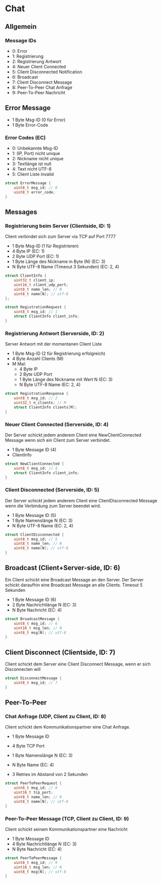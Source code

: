 # Chat

## Allgemein

### Message IDs
- 0: Error
- 1: Registrierung
- 2: Registrierung Antwort
- 4: Neuer Client Connected
- 5: Client Disconnected Notification
- 6: Broadcast
- 7: Client Disconnect Message
- 8: Peer-To-Peer Chat Anfrage
- 9: Peer-To-Peer Nachricht

## Error Message

- 1 Byte Msg-ID (0 für Error)
- 1 Byte Error-Code

### Error Codes (EC)

- 0: Unbekannte Msg-ID
- 1: (IP, Port) nicht unique
- 2: Nickname nicht unique
- 3: Textlänge ist null
- 4: Text nicht UTF-8
- 5: Client Liste invalid

```C
struct ErrorMessage {
    uint8_t msg_id; // 0
    uint8_t error_code;
}
```

## Messages
### Registrierung beim Server (Clientside, ID: 1)
Client verbindet sich zum Server via TCP auf Port 7777
  - 1 Byte Msg-ID (1 für Registrieren)
  - 4 Byte IP (EC: 1)
  - 2 Byte UDP Port (EC: 1)
  - 1 Byte Länge des Nickname in Byte (N) (EC: 3)
  - N Byte UTF-8 Name (Timeout 3 Sekunden) (EC: 2, 4)

```C
struct ClientInfo {
    uint32_t client_ip;
    uint16_t client_udp_port;
    uint8_t name_len; // N
    uint8_t name[N]; // utf-8
};

struct RegistrationRequest {
    uint8_t msg_id; // 1
    struct ClientInfo client_info;
}
```

### Registrierung Antwort (Serverside, ID: 2)
Server Antwort mit der momentanen Client Liste
  - 1 Byte Msg-ID (2 für Registrierung erfolgreich)
  - 4 Byte Anzahl Clients (M)
  - M Mal:
      - 4 Byte IP
      - 2 Byte UDP Port
      - 1 Byte Länge des Nickname mit Wert N (EC: 3)
      - N Byte UTF-8 Name (EC: 2, 4)

```C
struct RegistrationResponse {
    uint8_t msg_id; // 2
    uint32_t n_clients; // M
    struct ClientInfo clients[M];
}
```

### Neuer Client Connected (Serverside, ID: 4)
Der Server schickt jedem anderem Client eine NewClientConnected Message wenn sich ein Client zum Server verbindet.
- 1 Byte Message ID (4)
- ClientInfo


```C
struct NewClientConnected {
    uint8_t msg_id; // 4
    struct ClientInfo client_info;
}
```

### Client Disconnected (Serverside, ID: 5)
Der Server schickt jedem anderem Client eine ClientDisconnected Message wenn die Verbindung zum Server beendet wird.

- 1 Byte Message ID (5)
- 1 Byte Namenslänge N (EC: 3)
- N Byte UTF-8 Name (EC: 2, 4)

```C
struct ClientDisconnected {
    uint8_t msg_id; // 5
    uint8_t name_len; // N
    uint8_t name[N]; // utf-8
}
```

## Broadcast (Client+Server-side, ID: 6)
Ein Client schickt eine Broadcast Message an den Server. Der Server schickt daraufhin eine Broadcast Message an alle Clients. Timeout 5 Sekunden

- 1 Byte Message ID (6)
- 2 Byte Nachrichtlänge N (EC: 3)
- N Byte Nachricht (EC: 4)

```C
struct BroadcastMessage {
    uint8_t msg_id; // 6
    uint16_t msg_len; // N
    uint8_t msg[N]; // utf-8
}
```

## Client Disconnect (Clientside, ID: 7)
Client schickt dem Server eine Client Disconnect Message, wenn er sich Disconnecten will
```C
struct DisconnectMessage {
    uint8_t msg_id; // 7
}
```

## Peer-To-Peer

### Chat Anfrage (UDP, Client zu Client, ID: 8)
Client schickt dem Kommunikationspartner eine Chat Anfrage.
- 1 Byte Message ID
- 4 Byte TCP Port
- 1 Byte Namenslänge N (EC: 3)
- N Byte Name (EC: 4)

- 3 Retries im Abstand von 2 Sekunden

```C
struct PeerToPeerRequest {
    uint8_t msg_id; // 8
    uint16_t tcp_port;
	uint8_t name_len; // N
    uint8_t name[N]; // utf-8
}
```

### Peer-To-Peer Message (TCP, Client zu Client, ID: 9)
Client schickt seinem Kommunikationspartner eine Nachricht
- 1 Byte Message ID
- 4 Byte Nachrichtlänge N (EC: 3)
- N Byte Nachricht (EC: 4)

```C
struct PeerToPeerMessage {
    uint8_t msg_id; // 9
    uint16_t msg_len; // N
    uint8_t msg[N]; // utf-8
}
```
